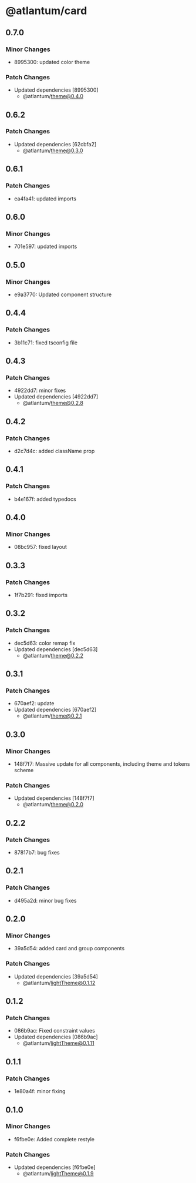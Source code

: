 # @atlantum/card

## 0.7.0

### Minor Changes

-   8995300: updated color theme

### Patch Changes

-   Updated dependencies [8995300]
    -   @atlantum/theme@0.4.0

## 0.6.2

### Patch Changes

-   Updated dependencies [62cbfa2]
    -   @atlantum/theme@0.3.0

## 0.6.1

### Patch Changes

-   ea4fa41: updated imports

## 0.6.0

### Minor Changes

-   701e597: updated imports

## 0.5.0

### Minor Changes

-   e9a3770: Updated component structure

## 0.4.4

### Patch Changes

-   3b11c71: fixed tsconfig file

## 0.4.3

### Patch Changes

-   4922dd7: minor fixes
-   Updated dependencies [4922dd7]
    -   @atlantum/theme@0.2.8

## 0.4.2

### Patch Changes

-   d2c7d4c: added className prop

## 0.4.1

### Patch Changes

-   b4e167f: added typedocs

## 0.4.0

### Minor Changes

-   08bc957: fixed layout

## 0.3.3

### Patch Changes

-   1f7b291: fixed imports

## 0.3.2

### Patch Changes

-   dec5d63: color remap fix
-   Updated dependencies [dec5d63]
    -   @atlantum/theme@0.2.2

## 0.3.1

### Patch Changes

-   670aef2: update
-   Updated dependencies [670aef2]
    -   @atlantum/theme@0.2.1

## 0.3.0

### Minor Changes

-   148f7f7: Massive update for all components, including theme and tokens scheme

### Patch Changes

-   Updated dependencies [148f7f7]
    -   @atlantum/theme@0.2.0

## 0.2.2

### Patch Changes

-   87817b7: bug fixes

## 0.2.1

### Patch Changes

-   d495a2d: minor bug fixes

## 0.2.0

### Minor Changes

-   39a5d54: added card and group components

### Patch Changes

-   Updated dependencies [39a5d54]
    -   @atlantum/lightTheme@0.1.12

## 0.1.2

### Patch Changes

-   086b9ac: Fixed constraint values
-   Updated dependencies [086b9ac]
    -   @atlantum/lightTheme@0.1.11

## 0.1.1

### Patch Changes

-   1e80a4f: minor fixing

## 0.1.0

### Minor Changes

-   f6fbe0e: Added complete restyle

### Patch Changes

-   Updated dependencies [f6fbe0e]
    -   @atlantum/lightTheme@0.1.9
